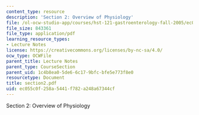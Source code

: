 ```yaml
---
content_type: resource
description: 'Section 2: Overview of Physiology'
file: /ol-ocw-studio-app/courses/hst-121-gastroenterology-fall-2005/ec055c0f258a5441f782a248a67344cf_section2.pdf
file_size: 843361
file_type: application/pdf
learning_resource_types:
- Lecture Notes
license: https://creativecommons.org/licenses/by-nc-sa/4.0/
ocw_type: OCWFile
parent_title: Lecture Notes
parent_type: CourseSection
parent_uid: 1c4b8ea0-5de6-6c17-9bfc-bfe5e773f8e0
resourcetype: Document
title: section2.pdf
uid: ec055c0f-258a-5441-f782-a248a67344cf
---
```

Section 2: Overview of Physiology